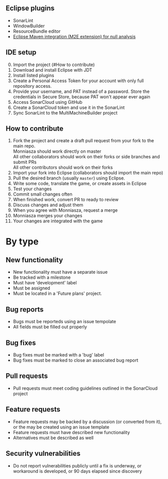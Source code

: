 ## Eclipse plugins
* SonarLint
* WindowBuilder
* ResourceBundle editor
* [Eclipse Maven integration (M2E extension) for null analysis](https://github.com/lastnpe/eclipse-external-annotations-m2e-plugin)

## IDE setup
0. Import the project (#How to contribute)
1. Download and install Eclipse with JDT
2. Install listed plugins
3. Create a Personal Access Token for your account with only full repository access.
4. Provide your username, and PAT instead of a password.
Store the credentials in Secure Store, because PAT won't appear ever again
5. Access SonarCloud using GitHub
6. Create a SonarCloud token and use it in the SonarLint
7. Sync SonarLint to the MultiMachineBuilder project

## How to contribute
1. Fork the project and create a draft pull request from your fork to the main repo.
  <br> Monniasza should work directly on master
  <br> All other collaborators should work on their forks or side branches and submit PRs
  <br> All other contributors should work on their forks
2. Import your fork into Eclipse (collaborators should import the main repo)
3. Pull the desired branch (usually `master`) using Eclipse.
4. Write some code, translate the game, or create assets in Eclipse
5. Test your changes
6. Commit small changes often
7. When finished work, convert PR to ready to review
8. Discuss changes and adjust them
9. When you agree with Monniasza, request a merge
10. Monniasza merges your changes
11. Your changes are integrated with the game

# By type

## New functionality
* New functionality must have a separate issue
* Be tracked with a milestone
* Must have 'development' label
* Must be assigned
* Must be located in a 'Future plans' project.

## Bug reports
* Bugs must be reporteds using an issue tempolate
* All fields must be filled out properly

## Bug fixes
* Bug fixes must be marked with a 'bug' label
* Bug fixes must be marked to close an associated bug report

## Pull requests
* Pull requests must meet coding guidelines outlined in the SonarCloud project

## Feature requests
* Feature requests may be backed by a discussion (or converted from it), or the may be created using an issue template
* Feature requests must have described new functionality
* Alternatives must be described as well

## Security vulnerabilities
* Do not report vulnerabilities publicly until a fix is underway, or workaround is developed, or 90 days elapsed since discovery
